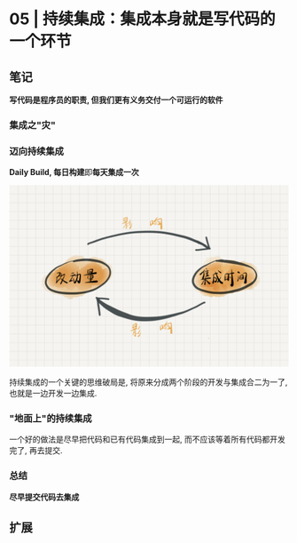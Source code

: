 # 05 | 持续集成：集成本身就是写代码的一个环节

## 笔记

**写代码是程序员的职责, 但我们更有义务交付一个可运行的软件**

### 集成之"灾"

### 迈向持续集成

**Daily Build, 每日构建**即**每天集成一次**

![](./img/05_01.png)

持续集成的一个关键的思维破局是, 将原来分成两个阶段的开发与集成合二为一了, 也就是一边开发一边集成.

### "地面上"的持续集成

一个好的做法是尽早把代码和已有代码集成到一起, 而不应该等着所有代码都开发完了, 再去提交.

### 总结

**尽早提交代码去集成**

## 扩展